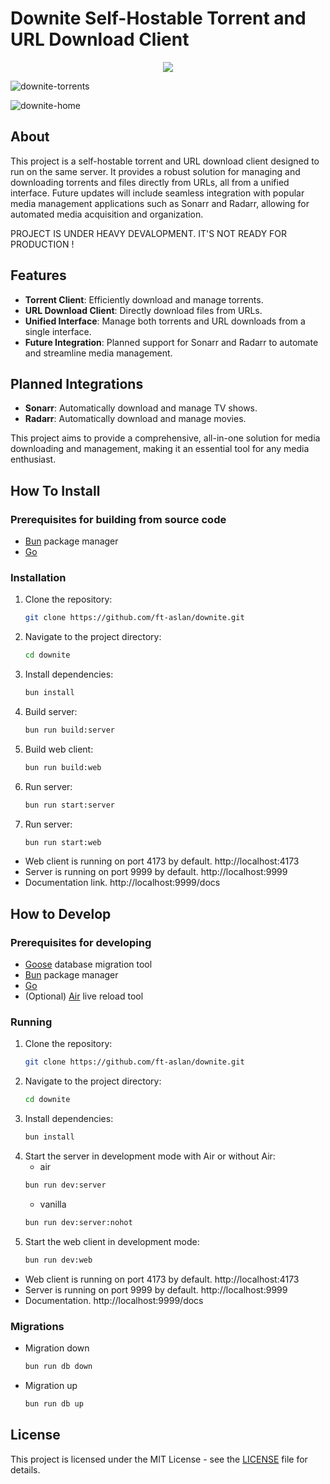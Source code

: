 # Downite Self-Hostable Torrent and URL Download Client

<p align="center">
<img src="https://github.com/ft-aslan/downite/assets/13184550/98437e77-a82c-42d6-b059-096bacad0ef0">
</p>

![downite-torrents](https://github.com/ft-aslan/downite/assets/13184550/0ade4fc1-798b-4164-85e8-51f40f28ca20)

![downite-home](https://github.com/ft-aslan/downite/assets/13184550/eb9184ed-ec40-4fb1-9dd3-e60ffa09148a)

## About

This project is a self-hostable torrent and URL download client designed to run on the same server. It provides a robust solution for managing and downloading torrents and files directly from URLs, all from a unified interface. Future updates will include seamless integration with popular media management applications such as Sonarr and Radarr, allowing for automated media acquisition and organization.

PROJECT IS UNDER HEAVY DEVALOPMENT. IT'S NOT READY FOR PRODUCTION !

## Features

- **Torrent Client**: Efficiently download and manage torrents.
- **URL Download Client**: Directly download files from URLs.
- **Unified Interface**: Manage both torrents and URL downloads from a single interface.
- **Future Integration**: Planned support for Sonarr and Radarr to automate and streamline media management.

## Planned Integrations

- **Sonarr**: Automatically download and manage TV shows.
- **Radarr**: Automatically download and manage movies.

This project aims to provide a comprehensive, all-in-one solution for media downloading and management, making it an essential tool for any media enthusiast.

## How To Install

### Prerequisites for building from source code

- [Bun](https://github.com/oven-sh/bun) package manager
- [Go](https://go.dev/)

### Installation

1. Clone the repository:
   ```sh
   git clone https://github.com/ft-aslan/downite.git
   ```
2. Navigate to the project directory:
   ```sh
   cd downite
   ```
3. Install dependencies:
   ```sh
   bun install
   ```
4. Build server:
   ```sh
   bun run build:server
   ```
5. Build web client:
   ```sh
   bun run build:web
   ```
6. Run server:
   ```sh
   bun run start:server
   ```
7. Run server:
   ```sh
   bun run start:web
   ```

- Web client is running on port 4173 by default. http://localhost:4173
- Server is running on port 9999 by default. http://localhost:9999
- Documentation link. http://localhost:9999/docs

## How to Develop

### Prerequisites for developing

- [Goose](https://github.com/pressly/goose) database migration tool
- [Bun](https://github.com/oven-sh/bun) package manager
- [Go](https://go.dev/)
- (Optional) [Air](https://github.com/air-verse/air) live reload tool

### Running

1. Clone the repository:
   ```sh
   git clone https://github.com/ft-aslan/downite.git
   ```
2. Navigate to the project directory:
   ```sh
   cd downite
   ```
3. Install dependencies:
   ```sh
   bun install
   ```
4. Start the server in development mode with Air or without Air:
   - air
   ```sh
   bun run dev:server
   ```
   - vanilla
   ```sh
   bun run dev:server:nohot
   ```
5. Start the web client in development mode:
   ```sh
   bun run dev:web
   ```

- Web client is running on port 4173 by default. http://localhost:4173
- Server is running on port 9999 by default. http://localhost:9999
- Documentation. http://localhost:9999/docs

### Migrations

- Migration down
  ```sh
  bun run db down
  ```
- Migration up
  ```sh
  bun run db up
  ```

## License

This project is licensed under the MIT License - see the [LICENSE](LICENSE) file for details.

